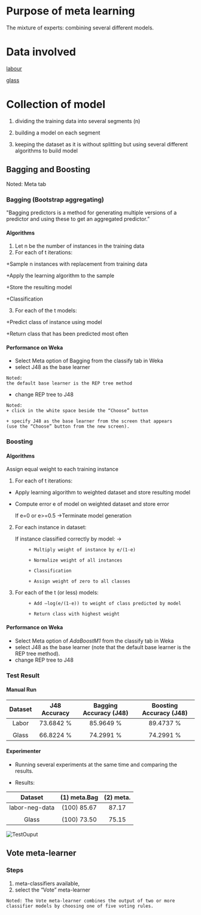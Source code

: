 # Purpose of meta learning
The mixture of experts: combining several different models. 

# Data involved

[labour](/DataMiningMachineLearning/meta-learning/data/labor.arff)

[glass](/DataMiningMachineLearning/meta-learning/data/glass.arff)

# Collection of model


1.  dividing the training data into several segments (n) 

2. building a model on each segment

3. keeping the dataset as it is without splitting but using several different algorithms to build model

## Bagging and Boosting

Noted: Meta tab

### Bagging (Bootstrap aggregating)

"Bagging predictors is a method for generating multiple versions of a predictor and using these to get an aggregated predictor.”

#### Algorithms
1. Let n be the number of instances in the training data
2. For each of t iterations:

+Sample n instances with replacement from training data

+Apply the learning algorithm to the sample

+Store the resulting model

+Classification

3. For each of the t models:

+Predict class of instance using model

+Return class that has been predicted most often

#### Performance on Weka

+ Select Meta option of Bagging from the classify tab in Weka 
+ select J48 as the base learner 
```
Noted:
the default base learner is the REP tree method
```

+ change REP tree to J48
```
Noted:
+ click in the white space beside the “Choose” button 

+ specify J48 as the base learner from the screen that appears 
(use the “Choose” button from the new screen).
```
### Boosting
#### Algorithms

Assign equal weight to each training instance
1. For each of t iterations:

+ Apply learning algorithm to weighted dataset and store resulting model

+ Compute error e of model on weighted dataset and store error

    If e=0 or e>=0.5 &rightarrow;Terminate model generation
    
2. For each instance in dataset:

    If instance classified correctly by model: &rightarrow;
    
            + Multiply weight of instance by e/(1-e)
            
            + Normalize weight of all instances
            
            + Classification
            
            + Assign weight of zero to all classes
            
3. For each of the t (or less) models:

            + Add –log(e/(1-e)) to weight of class predicted by model
            
            + Return class with highest weight

#### Performance on Weka
+ Select Meta option of *AdaBoostM1* from the classify tab in Weka 
+ select J48 as the base learner 
(note that the default base learner is the REP tree method). 
+ change REP tree to J48

### Test Result

#### Manual Run

**Dataset**|**J48 Accuracy**|**Bagging Accuracy (J48)**|**Boosting Accuracy (J48)**
:-----:|:-----:|:-----:|:-----:|
Labor|73.6842 %|85.9649 %|89.4737 %|
||||
Glass|66.8224 %	|74.2991 %|74.2991 %|

#### Experimenter

+ Running several experiments at the same time and comparing the results. 

+ Results:

**Dataset**|**(1) meta.Bag**|**(2) meta.**|
:-----:|:-----:|:-----:|
labor-neg-data|(100)   85.67|87.17 
||||
Glass|(100)   73.50	|75.15 


![TestOuput](https://github.com/nglthu/DataMiningMachineLearning/blob/master/meta-learning/results/testOuput.png)

## Vote meta-learner

### Steps

1. meta-classifiers available, 
2. select the “Vote” meta-learner

```
Noted: The Vote meta-learner combines the output of two or more classifier models by choosing one of five voting rules. 
```
